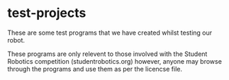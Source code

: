 test-projects
=============
These are some test programs that we have created whilst testing our robot.

These programs are only relevent to those involved with the Student Robotics competition (studentrobotics.org) however, anyone may browse through the programs and use them as per the licencse file.
